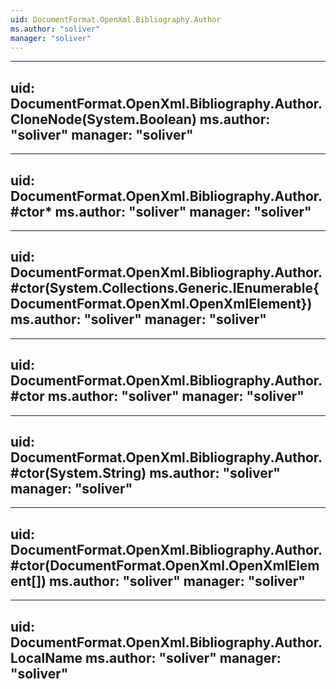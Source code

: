 ```yaml
---
uid: DocumentFormat.OpenXml.Bibliography.Author
ms.author: "soliver"
manager: "soliver"
---
```


---
uid: DocumentFormat.OpenXml.Bibliography.Author.CloneNode(System.Boolean)
ms.author: "soliver"
manager: "soliver"
---

---
uid: DocumentFormat.OpenXml.Bibliography.Author.#ctor*
ms.author: "soliver"
manager: "soliver"
---

---
uid: DocumentFormat.OpenXml.Bibliography.Author.#ctor(System.Collections.Generic.IEnumerable{DocumentFormat.OpenXml.OpenXmlElement})
ms.author: "soliver"
manager: "soliver"
---

---
uid: DocumentFormat.OpenXml.Bibliography.Author.#ctor
ms.author: "soliver"
manager: "soliver"
---

---
uid: DocumentFormat.OpenXml.Bibliography.Author.#ctor(System.String)
ms.author: "soliver"
manager: "soliver"
---

---
uid: DocumentFormat.OpenXml.Bibliography.Author.#ctor(DocumentFormat.OpenXml.OpenXmlElement[])
ms.author: "soliver"
manager: "soliver"
---

---
uid: DocumentFormat.OpenXml.Bibliography.Author.LocalName
ms.author: "soliver"
manager: "soliver"
---
